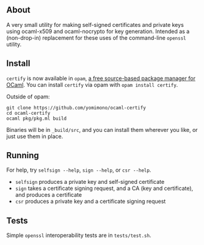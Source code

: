 ## About

A very small utility for making self-signed certificates and private keys using ocaml-x509 and ocaml-nocrypto for key generation.  Intended as a (non-drop-in) replacement for these uses of the command-line `openssl` utility.

## Install

`certify` is now available in `opam`, [a free source-based package manager for OCaml](https://github.com/ocaml/opam).  You can install `certify` via opam with `opam install certify`.

Outside of opam:

```
git clone https://github.com/yomimono/ocaml-certify
cd ocaml-certify
ocaml pkg/pkg.ml build
```

Binaries will be in `_build/src`, and you can install them wherever you like, or just use them in place.

## Running

For help, try `selfsign --help`, `sign --help`, or `csr --help`.

- `selfsign` produces a private key and self-signed certificate
- `sign` takes a certificate signing request, and a CA (key and certificate), and produces a certificate
- `csr` produces a private key and a certificate signing request

## Tests

Simple `openssl` interoperability tests are in `tests/test.sh`.
